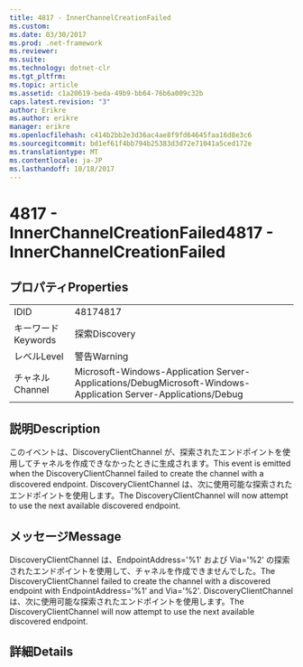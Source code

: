 ```yaml
---
title: 4817 - InnerChannelCreationFailed
ms.custom: 
ms.date: 03/30/2017
ms.prod: .net-framework
ms.reviewer: 
ms.suite: 
ms.technology: dotnet-clr
ms.tgt_pltfrm: 
ms.topic: article
ms.assetid: c1a20619-beda-49b9-bb64-76b6a009c32b
caps.latest.revision: "3"
author: Erikre
ms.author: erikre
manager: erikre
ms.openlocfilehash: c414b2bb2e3d36ac4ae8f9fd64645faa16d8e3c6
ms.sourcegitcommit: bd1ef61f4bb794b25383d3d72e71041a5ced172e
ms.translationtype: MT
ms.contentlocale: ja-JP
ms.lasthandoff: 10/18/2017
---
```

# <a name="4817---innerchannelcreationfailed"></a><span data-ttu-id="8d789-102">4817 - InnerChannelCreationFailed</span><span class="sxs-lookup"><span data-stu-id="8d789-102">4817 - InnerChannelCreationFailed</span></span>
## <a name="properties"></a><span data-ttu-id="8d789-103">プロパティ</span><span class="sxs-lookup"><span data-stu-id="8d789-103">Properties</span></span>  
  
|||  
|-|-|  
|<span data-ttu-id="8d789-104">ID</span><span class="sxs-lookup"><span data-stu-id="8d789-104">ID</span></span>|<span data-ttu-id="8d789-105">4817</span><span class="sxs-lookup"><span data-stu-id="8d789-105">4817</span></span>|  
|<span data-ttu-id="8d789-106">キーワード</span><span class="sxs-lookup"><span data-stu-id="8d789-106">Keywords</span></span>|<span data-ttu-id="8d789-107">探索</span><span class="sxs-lookup"><span data-stu-id="8d789-107">Discovery</span></span>|  
|<span data-ttu-id="8d789-108">レベル</span><span class="sxs-lookup"><span data-stu-id="8d789-108">Level</span></span>|<span data-ttu-id="8d789-109">警告</span><span class="sxs-lookup"><span data-stu-id="8d789-109">Warning</span></span>|  
|<span data-ttu-id="8d789-110">チャネル</span><span class="sxs-lookup"><span data-stu-id="8d789-110">Channel</span></span>|<span data-ttu-id="8d789-111">Microsoft-Windows-Application Server-Applications/Debug</span><span class="sxs-lookup"><span data-stu-id="8d789-111">Microsoft-Windows-Application Server-Applications/Debug</span></span>|  
  
## <a name="description"></a><span data-ttu-id="8d789-112">説明</span><span class="sxs-lookup"><span data-stu-id="8d789-112">Description</span></span>  
 <span data-ttu-id="8d789-113">このイベントは、DiscoveryClientChannel が、探索されたエンドポイントを使用してチャネルを作成できなかったときに生成されます。</span><span class="sxs-lookup"><span data-stu-id="8d789-113">This event is emitted when the DiscoveryClientChannel failed to create the channel with a discovered endpoint.</span></span> <span data-ttu-id="8d789-114">DiscoveryClientChannel は、次に使用可能な探索されたエンドポイントを使用します。</span><span class="sxs-lookup"><span data-stu-id="8d789-114">The DiscoveryClientChannel will now attempt to use the next available discovered endpoint.</span></span>  
  
## <a name="message"></a><span data-ttu-id="8d789-115">メッセージ</span><span class="sxs-lookup"><span data-stu-id="8d789-115">Message</span></span>  
 <span data-ttu-id="8d789-116">DiscoveryClientChannel は、EndpointAddress='%1' および Via='%2' の探索されたエンドポイントを使用して、チャネルを作成できませんでした。</span><span class="sxs-lookup"><span data-stu-id="8d789-116">The DiscoveryClientChannel failed to create the channel with a discovered endpoint with EndpointAddress='%1' and Via='%2'.</span></span> <span data-ttu-id="8d789-117">DiscoveryClientChannel は、次に使用可能な探索されたエンドポイントを使用します。</span><span class="sxs-lookup"><span data-stu-id="8d789-117">The DiscoveryClientChannel will now attempt to use the next available discovered endpoint.</span></span>  
  
## <a name="details"></a><span data-ttu-id="8d789-118">詳細</span><span class="sxs-lookup"><span data-stu-id="8d789-118">Details</span></span>
